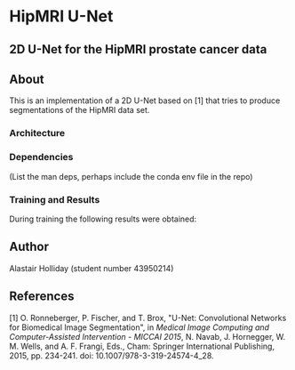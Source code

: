 # HipMRI U-Net
## 2D U-Net for the HipMRI prostate cancer data

## About

This is an implementation of a 2D U-Net based on [1] that tries to produce segmentations of the HipMRI data set.

### Architecture

### Dependencies

(List the man deps, perhaps include the conda env file in the repo)

### Training and Results

During training the following results were obtained:

## Author

Alastair Holliday (student number 43950214)

## References

[1] O. Ronneberger, P. Fischer, and T. Brox, "U-Net: Convolutional Networks for Biomedical Image Segmentation", in *Medical Image Computing and Computer-Assisted Intervention - MICCAI 2015*, N. Navab, J. Hornegger, W. M. Wells, and A. F. Frangi, Eds., Cham: Springer International Publishing, 2015, pp. 234-241. doi: 10.1007/978-3-319-24574-4_28.
